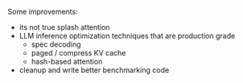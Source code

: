 Some improvements:
- its not true splash attention
- LLM inference optimization techniques that are production grade
    - spec decoding
    - paged / compress KV cache
    - hash-based attention
 - cleanup and write better benchmarking code
